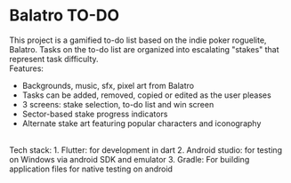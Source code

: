 # Balatro TO-DO
This project is a gamified to-do list based on the indie poker roguelite, Balatro. 
Tasks on the to-do list are organized into escalating "stakes" that represent task difficulty. 
<br>
Features:
* Backgrounds, music, sfx, pixel art from Balatro
* Tasks can be added, removed, copied or edited as the user pleases
* 3 screens: stake selection, to-do list and win screen
* Sector-based stake progress indicators
* Alternate stake art featuring popular characters and iconography
<br>
Tech stack:
1. Flutter: for development in dart
2. Android studio: for testing on Windows via android SDK and emulator
3. Gradle: For building application files for native testing on android